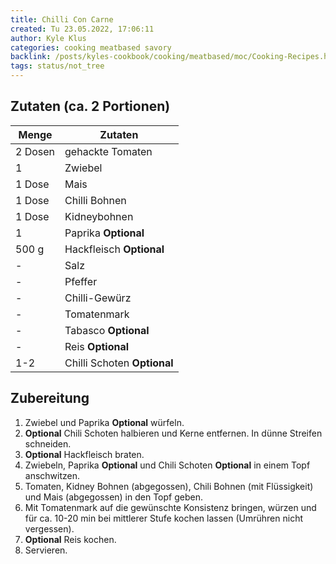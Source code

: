 ```yaml
---
title: Chilli Con Carne
created: Tu 23.05.2022, 17:06:11
author: Kyle Klus
categories: cooking meatbased savory
backlink: /posts/kyles-cookbook/cooking/meatbased/moc/Cooking-Recipes.html
tags: status/not_tree
---
```


## Zutaten (ca. 2 Portionen)

| Menge            | Zutaten                     |
| ---------------- | --------------------------- |
| 2 Dosen          | gehackte Tomaten            |
| 1                | Zwiebel                     |
| 1 Dose           | Mais                        |
| 1 Dose           | Chilli Bohnen               |
| 1 Dose           | Kidneybohnen                |
| 1                | Paprika **Optional**        |
| 500 g             | Hackfleisch **Optional**    |
| -                | Salz                        |
| -                | Pfeffer                     |
| -                | Chilli-Gewürz               |
| -                | Tomatenmark                 |
| -                | Tabasco **Optional**        |
| -                | Reis **Optional**           |
| 1-2              | Chilli Schoten **Optional** |

## Zubereitung

1. Zwiebel und Paprika **Optional** würfeln.
2. **Optional** Chili Schoten halbieren und Kerne entfernen. In dünne Streifen schneiden.
3. **Optional** Hackfleisch braten.
4. Zwiebeln, Paprika **Optional** und Chili Schoten **Optional** in einem Topf anschwitzen.
5. Tomaten, Kidney Bohnen (abgegossen), Chili Bohnen (mit Flüssigkeit) und Mais (abgegossen) in den Topf geben.
6. Mit Tomatenmark auf die gewünschte Konsistenz bringen, würzen und für ca. 10-20 min bei mittlerer Stufe kochen lassen (Umrühren nicht vergessen).
7. **Optional** Reis kochen.
8. Servieren.
